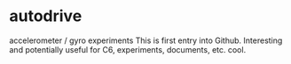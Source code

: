 # autodrive
accelerometer / gyro experiments
This is first entry into Github.  Interesting and potentially useful for C6, experiments, documents, etc.
cool.
